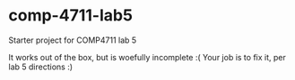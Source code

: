 # comp-4711-lab5
Starter project for COMP4711 lab 5

It works out of the box, but is woefully incomplete :(
Your job is to fix it, per lab 5 directions :)
